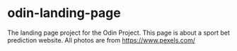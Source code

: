 # odin-landing-page
The landing page project for the Odin Project.
This page is about a sport bet prediction website. 
All photos are from https://www.pexels.com/